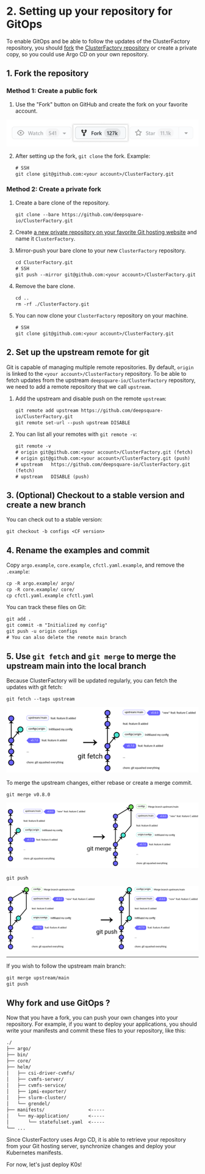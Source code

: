 # 2. Setting up your repository for GitOps

To enable GitOps and be able to follow the updates of the ClusterFactory repository, you should [fork](https://docs.github.com/en/get-started/quickstart/fork-a-repo) the [ClusterFactory repository](https://github.com/deepsquare-io/ClusterFactory) or create a private copy, so you could use Argo CD on your own repository.

## 1. Fork the repository

### Method 1: Create a public fork

1. Use the "Fork" button on GitHub and create the fork on your favorite account.

<div style={{textAlign: 'center'}}>

![Fork button](02-setting-up-repository.assets/fork_button.png)

</div>

2. After setting up the fork, `git clone` the fork. Example:

   ```shell title="user@local:/"
   # SSH
   git clone git@github.com:<your account>/ClusterFactory.git
   ```

### Method 2: Create a private fork

1. Create a bare clone of the repository.

   ```shell title="user@local:/"
   git clone --bare https://github.com/deepsquare-io/ClusterFactory.git
   ```

2. Create [a new private repository on your favorite Git hosting website](https://docs.github.com/en/repositories/creating-and-managing-repositories/creating-a-new-repository) and name it `ClusterFactory`.

3. Mirror-push your bare clone to your new `ClusterFactory` repository.

   ```shell title="user@local:/"
   cd ClusterFactory.git
   # SSH
   git push --mirror git@github.com:<your account>/ClusterFactory.git
   ```

4. Remove the bare clone.

   ```shell title="user@local:/ClusterFactory.git"
   cd ..
   rm -rf ./ClusterFactory.git

   ```

5. You can now clone your `ClusterFactory` repository on your machine.

   ```shell title="user@local:/"
   # SSH
   git clone git@github.com:<your account>/ClusterFactory.git
   ```

## 2. Set up the upstream remote for git

Git is capable of managing multiple remote repositories. By default, `origin` is linked to the `<your account>/ClusterFactory` repository. To be able to fetch updates from the upstream `deepsquare-io/ClusterFactory` repository, we need to add a remote repository that we call `upstream`.

1. Add the upstream and disable push on the remote `upstream`:

   ```shell title="user@local:/ClusterFactory"
   git remote add upstream https://github.com/deepsquare-io/ClusterFactory.git
   git remote set-url --push upstream DISABLE
   ```

2. You can list all your remotes with `git remote -v`:

   ```shell title="user@local:/ClusterFactory"
   git remote -v
   # origin	git@github.com:<your account>/ClusterFactory.git (fetch)
   # origin	git@github.com:<your account>/ClusterFactory.git (push)
   # upstream	https://github.com/deepsquare-io/ClusterFactory.git (fetch)
   # upstream	DISABLE (push)
   ```

## 3. (Optional) Checkout to a stable version and create a new branch

You can check out to a stable version:

```shell title="user@local:/ClusterFactory"
git checkout -b configs <CF version>
```

## 4. Rename the examples and commit

Copy `argo.example`, `core.example`, `cfctl.yaml.example`, and remove the `.example`:

```shell title="user@local:/ClusterFactory"
cp -R argo.example/ argo/
cp -R core.example/ core/
cp cfctl.yaml.example cfctl.yaml
```

You can track these files on Git:

```shell title="user@local:/ClusterFactory"
git add .
git commit -m "Initialized my config"
git push -u origin configs
# You can also delete the remote main branch
```

## 5. Use `git fetch` and `git merge` to merge the upstream main into the local branch

Because ClusterFactory will be updated regularly, you can fetch the updates with git fetch:

```shell title="user@local:/ClusterFactory"
git fetch --tags upstream
```

<div style={{textAlign: 'center'}}>

![git-fetch](02-setting-up-repository.assets/image-20220624193812004.png)

</div>

To merge the upstream changes, either rebase or create a merge commit.

```shell title="user@local:/ClusterFactory"
git merge v0.8.0
```

<div style={{textAlign: 'center'}}>

![git-merge](02-setting-up-repository.assets/image-20220624194957531.png)

</div>

```shell title="user@local:/ClusterFactory"
git push
```

<div style={{textAlign: 'center'}}>

![git-push](02-setting-up-repository.assets/image-20220624195047988.png)

</div>

---

If you wish to follow the upstream main branch:

```shell title="user@local:/ClusterFactory"
git merge upstream/main
git push
```

## Why fork and use GitOps ?

Now that you have a fork, you can push your own changes into your repository. For example, if you want to deploy your applications, you should write your manifests and commit these files to your repository, like this:

```text
./
├── argo/
├── bin/
├── core/
├── helm/
│   ├── csi-driver-cvmfs/
│   ├── cvmfs-server/
│   ├── cvmfs-service/
│   ├── ipmi-exporter/
│   ├── slurm-cluster/
│   └── grendel/
├── manifests/                <-----
│   └── my-application/       <-----
│       └── statefulset.yaml  <-----
└── ...
```

Since ClusterFactory uses Argo CD, it is able to retrieve your repository from your Git hosting server, synchronize changes and deploy your Kubernetes manifests.

For now, let's just deploy K0s!
